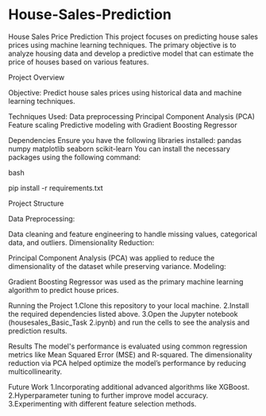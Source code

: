 # House-Sales-Prediction
House Sales Price Prediction
This project focuses on predicting house sales prices using machine learning techniques. The primary objective is to analyze housing data and develop a predictive model that can estimate the price of houses based on various features.

Project Overview

Objective: Predict house sales prices using historical data and machine learning techniques.

Techniques Used:
Data preprocessing
Principal Component Analysis (PCA)
Feature scaling
Predictive modeling with Gradient Boosting Regressor

Dependencies
Ensure you have the following libraries installed:
pandas
numpy
matplotlib
seaborn
scikit-learn
You can install the necessary packages using the following command:

bash

pip install -r requirements.txt

Project Structure

Data Preprocessing:

Data cleaning and feature engineering to handle missing values, categorical data, and outliers.
Dimensionality Reduction:

Principal Component Analysis (PCA) was applied to reduce the dimensionality of the dataset while preserving variance.
Modeling:

Gradient Boosting Regressor was used as the primary machine learning algorithm to predict house prices.

Running the Project
1.Clone this repository to your local machine.
2.Install the required dependencies listed above.
3.Open the Jupyter notebook (housesales_Basic_Task 2.ipynb) and run the cells to see the analysis and prediction results.

Results
The model's performance is evaluated using common regression metrics like Mean Squared Error (MSE) and R-squared.
The dimensionality reduction via PCA helped optimize the model’s performance by reducing multicollinearity.

Future Work
1.Incorporating additional advanced algorithms like XGBoost.
2.Hyperparameter tuning to further improve model accuracy.
3.Experimenting with different feature selection methods.
